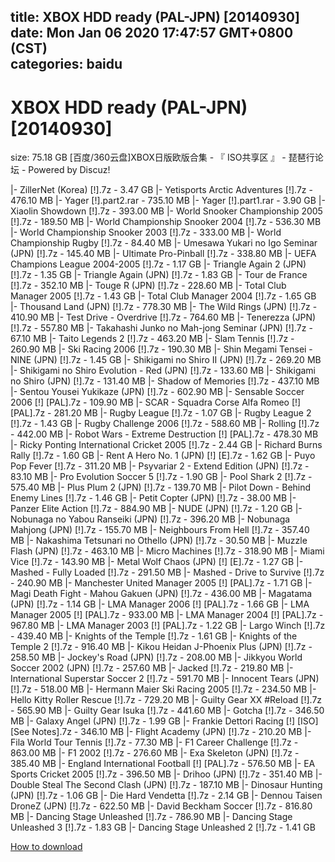 
title: XBOX HDD ready (PAL-JPN) [20140930]
date: Mon Jan 06 2020 17:47:57 GMT+0800 (CST)    
categories: baidu
---

# XBOX HDD ready (PAL-JPN) [20140930]
size: 75.18 GB
 [百度/360云盘]XBOX日版欧版合集 - 『 ISO共享区 』 - 琵琶行论坛 - Powered by Discuz!
 
|- ZillerNet (Korea) [!].7z - 3.47 GB
|- Yetisports Arctic Adventures [!].7z - 476.10 MB
|- Yager [!].part2.rar - 735.10 MB
|- Yager [!].part1.rar - 3.90 GB
|- Xiaolin Showdown [!].7z - 393.00 MB
|- World Snooker Championship 2005 [!].7z - 189.50 MB
|- World Championship Snooker 2004 [!].7z - 536.30 MB
|- World Championship Snooker 2003 [!].7z - 333.00 MB
|- World Championship Rugby [!].7z - 84.40 MB
|- Umesawa Yukari no Igo Seminar (JPN) [!].7z - 145.40 MB
|- Ultimate Pro-Pinball [!].7z - 338.80 MB
|- UEFA Champions League 2004-2005 [!].7z - 1.17 GB
|- Triangle Again 2 (JPN) [!].7z - 1.35 GB
|- Triangle Again (JPN) [!].7z - 1.83 GB
|- Tour de France [!].7z - 352.10 MB
|- Touge R (JPN) [!].7z - 228.60 MB
|- Total Club Manager 2005 [!].7z - 1.43 GB
|- Total Club Manager 2004 [!].7z - 1.65 GB
|- Thousand Land (JPN) [!].7z - 778.30 MB
|- The Wild Rings (JPN) [!].7z - 410.90 MB
|- Test Drive - Overdrive [!].7z - 764.60 MB
|- Tenerezza (JPN) [!].7z - 557.80 MB
|- Takahashi Junko no Mah-jong Seminar (JPN) [!].7z - 67.10 MB
|- Taito Legends 2 [!].7z - 463.20 MB
|- Slam Tennis [!].7z - 260.90 MB
|- Ski Racing 2006 [!].7z - 190.30 MB
|- Shin Megami Tensei - NINE (JPN) [!].7z - 1.45 GB
|- Shikigami no Shiro II (JPN) [!].7z - 269.20 MB
|- Shikigami no Shiro Evolution - Red (JPN) [!].7z - 133.60 MB
|- Shikigami no Shiro (JPN) [!].7z - 131.40 MB
|- Shadow of Memories [!].7z - 437.10 MB
|- Sentou Yousei Yukikaze (JPN) [!].7z - 602.90 MB
|- Sensable Soccer 2006 [!] [PAL].7z - 109.90 MB
|- SCAR - Squadra Corse Alfa Romeo [!] [PAL].7z - 281.20 MB
|- Rugby League [!].7z - 1.07 GB
|- Rugby League 2 [!].7z - 1.43 GB
|- Rugby Challenge 2006 [!].7z - 588.60 MB
|- Rolling [!].7z - 442.00 MB
|- Robot Wars - Extreme Destruction [!] [PAL].7z - 478.30 MB
|- Ricky Ponting International Cricket 2005 [!].7z - 2.44 GB
|- Richard Burns Rally [!].7z - 1.60 GB
|- Rent A Hero No. 1 (JPN) [!] [E].7z - 1.62 GB
|- Puyo Pop Fever [!].7z - 311.20 MB
|- Psyvariar 2 - Extend Edition (JPN) [!].7z - 83.10 MB
|- Pro Evolution Soccer 5 [!].7z - 1.90 GB
|- Pool Shark 2 [!].7z - 575.40 MB
|- Plus Plum 2 (JPN) [!].7z - 139.70 MB
|- Pilot Down - Behind Enemy Lines [!].7z - 1.46 GB
|- Petit Copter (JPN) [!].7z - 38.00 MB
|- Panzer Elite Action [!].7z - 884.90 MB
|- NUDE (JPN) [!].7z - 1.20 GB
|- Nobunaga no Yabou Ranseiki (JPN) [!].7z - 396.20 MB
|- Nobunaga Mahjong (JPN) [!].7z - 155.70 MB
|- Neighbours From Hell [!].7z - 357.40 MB
|- Nakashima Tetsunari no Othello (JPN) [!].7z - 30.50 MB
|- Muzzle Flash (JPN) [!].7z - 463.10 MB
|- Micro Machines [!].7z - 318.90 MB
|- Miami Vice [!].7z - 143.90 MB
|- Metal Wolf Chaos (JPN) [!] [E].7z - 1.27 GB
|- Mashed - Fully Loaded [!].7z - 291.50 MB
|- Mashed - Drive to Survive [!].7z - 240.90 MB
|- Manchester United Manager 2005 [!] [PAL].7z - 1.71 GB
|- Magi Death Fight - Mahou Gakuen (JPN) [!].7z - 436.00 MB
|- Magatama (JPN) [!].7z - 1.14 GB
|- LMA Manager 2006 [!] [PAL].7z - 1.66 GB
|- LMA Manager 2005 [!] [PAL].7z - 933.00 MB
|- LMA Manager 2004 [!] [PAL].7z - 967.80 MB
|- LMA Manager 2003 [!] [PAL].7z - 1.22 GB
|- Largo Winch [!].7z - 439.40 MB
|- Knights of the Temple [!].7z - 1.61 GB
|- Knights of the Temple 2 [!].7z - 916.40 MB
|- Kikou Heidan J-Phoenix Plus (JPN) [!].7z - 258.50 MB
|- Jockey's Road (JPN) [!].7z - 208.00 MB
|- Jikkyou World Soccer 2002 (JPN) [!].7z - 257.60 MB
|- Jacked [!].7z - 219.80 MB
|- International Superstar Soccer 2 [!].7z - 591.70 MB
|- Innocent Tears (JPN) [!].7z - 518.00 MB
|- Hermann Maier Ski Racing 2005 [!].7z - 234.50 MB
|- Hello Kitty Roller Rescue [!].7z - 729.20 MB
|- Guilty Gear XX #Reload [!].7z - 565.90 MB
|- Guilty Gear Isuka [!].7z - 441.60 MB
|- Gotcha [!].7z - 346.50 MB
|- Galaxy Angel (JPN) [!].7z - 1.99 GB
|- Frankie Dettori Racing [!] [ISO] [See Notes].7z - 346.10 MB
|- Flight Academy (JPN) [!].7z - 210.20 MB
|- Fila World Tour Tennis [!].7z - 77.30 MB
|- F1 Career Challenge [!].7z - 863.00 MB
|- F1 2002 [!].7z - 276.60 MB
|- Exa Skeleton (JPN) [!].7z - 385.40 MB
|- England International Football [!] [PAL].7z - 576.50 MB
|- EA Sports Cricket 2005 [!].7z - 396.50 MB
|- Drihoo (JPN) [!].7z - 351.40 MB
|- Double Steal The Second Clash (JPN) [!].7z - 187.10 MB
|- Dinosaur Hunting (JPN) [!].7z - 1.06 GB
|- Die Hard Vendetta [!].7z - 2.14 GB
|- Dennou Taisen DroneZ (JPN) [!].7z - 622.50 MB
|- David Beckham Soccer [!].7z - 816.80 MB
|- Dancing Stage Unleashed [!].7z - 786.90 MB
|- Dancing Stage Unleashed 3 [!].7z - 1.83 GB
|- Dancing Stage Unleashed 2 [!].7z - 1.41 GB

[How to download](https://bpcam.bemobtrk.com/go/2ceec3aa-1ca2-46d6-b9ff-aaa5c184517c?jno=5519)